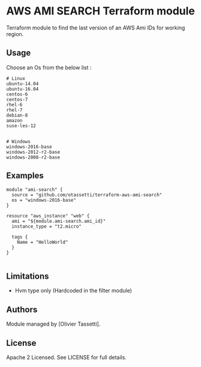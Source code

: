 AWS AMI SEARCH Terraform module
=================================

Terraform module to find the last version of an AWS Ami IDs for working region.


Usage
--------

Choose an Os from the below list : 

```
# Linux
ubuntu-14.04
ubuntu-16.04
centos-6
centos-7
rhel-6
rhel-7
debian-8
amazon
suse-les-12


# Windows
windows-2016-base
windows-2012-r2-base
windows-2008-r2-base
```



Examples
--------

```hcl
module "ami-search" {
  source = "github.com/otassetti/terraform-aws-ami-search"
  os = "windows-2016-base"
}

resource "aws_instance" "web" {
  ami = "${module.ami-search.ami_id}"
  instance_type = "t2.micro"

  tags {
    Name = "HelloWorld"
  }
}


```

Limitations
-----------

* Hvm type only (Hardcoded in the filter module)


Authors
-------

Module managed by [Olivier Tassetti].

License
-------

Apache 2 Licensed. See LICENSE for full details.
